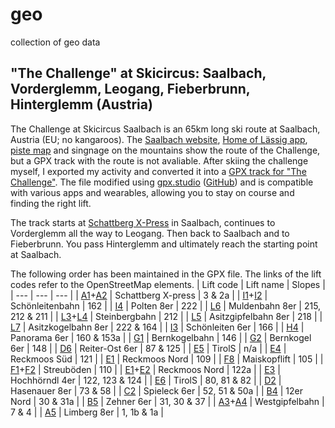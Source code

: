 # geo
collection of geo data

## "The Challenge" at Skicircus: Saalbach, Vorderglemm, Leogang, Fieberbrunn, Hinterglemm (Austria)
The Challenge at Skicircus Saalbach is an 65km long ski route at Saalbach, Austria (EU; no kangaroos). The [Saalbach website](https://www.saalbach.com/en/service/infrastructure/the-challenge-ski-your-limit_a_1721), [Home of Lässig app](https://www.saalbach.com/en/live-info/mobile-app), [piste map](https://www.saalbach.com/en/winter/ski-resort/piste-map) and singnage on the mountains show the route of the Challenge, but a GPX track with the route is not avaliable.
After skiing the challenge myself, I exported my activity and converted it into a [GPX track for "The Challenge"](https://github.com/rzsykzmxpxzasqxtyxlveeanfu/geo/blob/main/The%20Challenge%20-%20Skicircus%20Saalbach%2C%20Vorderglemm%2C%20Leogang%2C%20Fieberbrunn%2C%20Hinterglemm.gpx). The file modified using [gpx.studio](https://gpx.studio/app) ([GitHub](https://github.com/gpxstudio/gpx.studio)) and is compatible with various apps and wearables, allowing you to stay on course and finding the right lift.

The track starts at [Schattberg X-Press](https://www.openstreetmap.org/way/120912623) in Saalbach, continues to Vorderglemm all the way to Leogang. Then back to Saalbach and to Fieberbrunn. You pass Hinterglemm and ultimately reach the starting point at Saalbach.

The following order has been maintained in the GPX file. The links of the lift codes refer to the OpenStreetMap elements.
| Lift code | Lift name | Slopes |
| --- | --- | --- |
| [A1](https://www.openstreetmap.org/way/91739594)+[A2](https://www.openstreetmap.org/way/143200349) | Schattberg X-press | 3 & 2a |
| [I1](https://www.openstreetmap.org/way/26561944)+[I2](https://www.openstreetmap.org/way/52253335) | Schönleitenbahn |  162 |
| [I4](https://www.openstreetmap.org/way/26561947) | Polten 8er |  222 |
| [L6](https://www.openstreetmap.org/way/20458020) | Muldenbahn 8er | 215, 212 & 211 |
| [L3](https://www.openstreetmap.org/way/463335913)+[L4](https://www.openstreetmap.org/way/306551380) | Steinbergbahn |  212 |
| [L5](https://www.openstreetmap.org/way/29877377) | Asitzgipfelbahn 8er |  218 |
| [L7](https://www.openstreetmap.org/way/143200350) | Asitzkogelbahn 8er | 222 & 164 |
| [I3](https://www.openstreetmap.org/way/26561946) | Schönleiten 6er |  166 |
| [H4](https://www.openstreetmap.org/way/29199055) | Panorama 6er | 160 & 153a |
| [G1](https://www.openstreetmap.org/way/29877382) | Bernkogelbahn |  146 |
| [G2](https://www.openstreetmap.org/way/29877384) | Bernkogel 6er |  148 |
| [D6](https://www.openstreetmap.org/way/29877385) | Reiter-Ost 6er | 87 & 125 |
| [E5](https://www.openstreetmap.org/way/347977345) | TirolS | n/a  |
| [E4](https://www.openstreetmap.org/way/31990056) | Reckmoos Süd |  121 |
| [E1](https://www.openstreetmap.org/way/31990054) | Reckmoos Nord |  109 |
| [F8](https://www.openstreetmap.org/way/31990049) | Maiskopflift |  105 |
| [F1](https://www.openstreetmap.org/way/31990050)+[F2](https://www.openstreetmap.org/way/31990051) | Streuböden |  110 |
| [E1](https://www.openstreetmap.org/way/31990053)+[E2](https://www.openstreetmap.org/way/31990054) | Reckmoos Nord |  122a |
| [E3](https://www.openstreetmap.org/way/31990055) | Hochhörndl 4er | 122, 123 & 124 |
| [E6](https://www.openstreetmap.org/way/463343997) | TirolS | 80, 81 & 82 |
| [D2](https://www.openstreetmap.org/way/30042265) | Hasenauer 8er | 73 & 58 |
| [C2](https://www.openstreetmap.org/way/29877379) | Spieleck 6er | 52, 51 & 50a |
| [B4](https://www.openstreetmap.org/way/1339474428) | 12er Nord | 30 & 31a |
| [B5](https://www.openstreetmap.org/way/30042281) | Zehner 6er | 31, 30 & 37 |
| [A3](https://www.openstreetmap.org/way/30004633)+[A4](https://www.openstreetmap.org/way/52253331) | Westgipfelbahn | 7 & 4 |
| [A5](https://www.openstreetmap.org/way/842492075) | Limberg 8er | 1, 1b & 1a |
